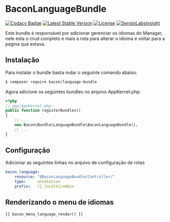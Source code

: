 BaconLanguageBundle
===============
[![Codacy Badge](https://api.codacy.com/project/badge/grade/bec57ccac1e244bdae9695dced1b4103)](https://www.codacy.com/app/adan-grg/BaconLanguageBundle)
[![Latest Stable Version](https://poser.pugx.org/baconmanager/language-bundle/v/stable)](https://packagist.org/packages/baconmanager/language-bundle)
[![License](https://poser.pugx.org/baconmanager/language-bundle/license)](https://packagist.org/packages/baconmanager/language-bundle)
[![SensioLabsInsight](https://insight.sensiolabs.com/projects/921157ab-7627-4628-a2a9-3dc57bc401b8/mini.png)](https://insight.sensiolabs.com/projects/921157ab-7627-4628-a2a9-3dc57bc401b8)

Este bundle é responsável por adicionar gerenciar os idiomas do Manager, nele esta o crud completo e mais a rota para alterar o idioma e voltar para a pagina que estava.

## Instalação

Para instalar o bundle basta rodar o seguinte comando abaixo:

```bash
$ composer require bacon/language-bundle
```
Agora adicione os seguintes bundles no arquivo AppKernel.php:

```php
<?php
// app/AppKernel.php
public function registerBundles()
{
    // ...
    new Bacon\Bundle\LanguageBundle\BaconLanguageBundle(),
    // ...
}
```

## Configuração

Adicionar as seguintes linhas no arquivo de configuração de rotas

```yaml
bacon_language:
    resource: "@BaconLanguageBundle/Controller/"
    type:     annotation
    prefix:   /{_locale}/admin

```

## Renderizando o menu de idiomas

```html
{{ bacon_menu_language_render() }}
```

